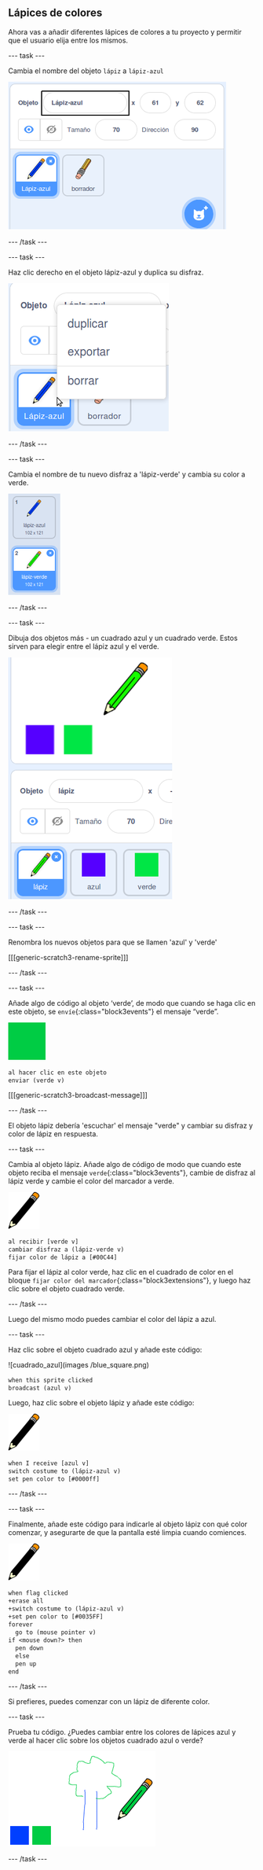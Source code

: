 ## Lápices de colores

Ahora vas a añadir diferentes lápices de colores a tu proyecto y permitir que el usuario elija entre los mismos.

--- task ---

Cambia el nombre del objeto `lápiz` a `lápiz-azul`

![renombrar-lápiz](images/rename-pencil.png)

--- /task ---

--- task ---

Haz clic derecho en el objeto lápiz-azul y duplica su disfraz.

![captura de pantalla](images/paint-blue-duplicate.png)

--- /task ---

--- task ---

Cambia el nombre de tu nuevo disfraz a 'lápiz-verde' y cambia su color a verde.

![screenshot](images/paint-pencil-green.png)

--- /task ---

--- task ---

Dibuja dos objetos más - un cuadrado azul y un cuadrado verde. Estos sirven para elegir entre el lápiz azul y el verde.

![captura de pantalla](images/paint-selectors.png)

--- /task ---

--- task ---

Renombra los nuevos objetos para que se llamen 'azul' y 'verde'

[[[generic-scratch3-rename-sprite]]]

--- /task ---

--- task ---

Añade algo de código al objeto ‘verde’, de modo que cuando se haga clic en este objeto, se `envíe`{:class="block3events"} el mensaje “verde”.

![cuadrado verde](images/green_square.png)

```blocks3
al hacer clic en este objeto
enviar (verde v)
```

[[[generic-scratch3-broadcast-message]]]

--- /task ---

El objeto lápiz debería 'escuchar' el mensaje "verde" y cambiar su disfraz y color de lápiz en respuesta.

--- task ---

Cambia al objeto lápiz. Añade algo de código de modo que cuando este objeto reciba el mensaje `verde`{:class="block3events"}, cambie de disfraz al lápiz verde y cambie el color del marcador a verde.

![lápiz](images/pencil.png)

```blocks3
al recibir [verde v]
cambiar disfraz a (lápiz-verde v)
fijar color de lápiz a [#00C44]
```

Para fijar el lápiz al color verde, haz clic en el cuadrado de color en el bloque `fijar color del marcador`{:class="block3extensions"}, y luego haz clic sobre el objeto cuadrado verde.

--- /task ---

Luego del mismo modo puedes cambiar el color del lápiz a azul.

--- task ---

Haz clic sobre el objeto cuadrado azul y añade este código:

![cuadrado_azul](images /blue_square.png)

```blocks3
when this sprite clicked
broadcast (azul v)
```

Luego, haz clic sobre el objeto lápiz y añade este código:

![lápiz](images/pencil.png)

```blocks3
when I receive [azul v]
switch costume to (lápiz-azul v)
set pen color to [#0000ff]
```

--- /task ---

--- task ---

Finalmente, añade este código para indicarle al objeto lápiz con qué color comenzar, y asegurarte de que la pantalla esté limpia cuando comiences.

![lápiz](images/pencil.png)

```blocks3
when flag clicked
+erase all
+switch costume to (lápiz-azul v)
+set pen color to [#0035FF]
forever
  go to (mouse pointer v)
if <mouse down?> then
  pen down
  else
  pen up
end
```

--- /task ---

Si prefieres, puedes comenzar con un lápiz de diferente color.

--- task ---

Prueba tu código. ¿Puedes cambiar entre los colores de lápices azul y verde al hacer clic sobre los objetos cuadrado azul o verde?

![captura de pantalla](images/paint-pens-test.png)

--- /task ---